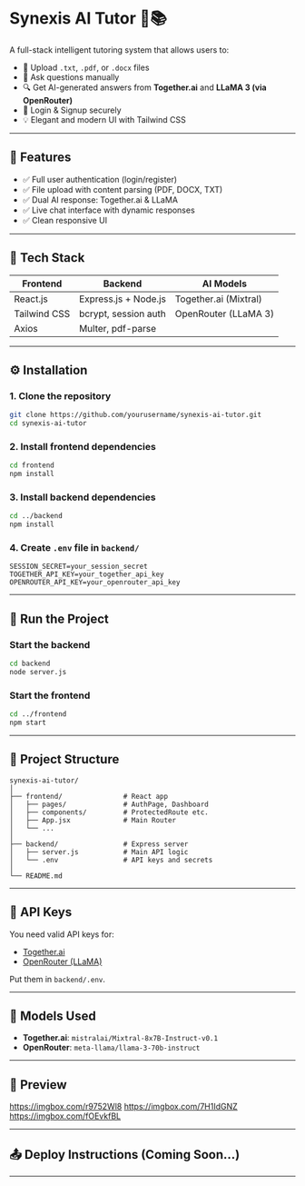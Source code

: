 # Synexis AI Tutor 🤖📚

A full-stack intelligent tutoring system that allows users to:
- 📄 Upload `.txt`, `.pdf`, or `.docx` files
- 🤖 Ask questions manually
- 🔍 Get AI-generated answers from **Together.ai** and **LLaMA 3 (via OpenRouter)**
- 🔐 Login & Signup securely
- 💡 Elegant and modern UI with Tailwind CSS

---

## 🧠 Features

- ✅ Full user authentication (login/register)
- ✅ File upload with content parsing (PDF, DOCX, TXT)
- ✅ Dual AI response: Together.ai & LLaMA
- ✅ Live chat interface with dynamic responses
- ✅ Clean responsive UI

---

## 🚀 Tech Stack

| Frontend          | Backend              | AI Models            |
|------------------|----------------------|----------------------|
| React.js          | Express.js + Node.js | Together.ai (Mixtral)|
| Tailwind CSS      | bcrypt, session auth | OpenRouter (LLaMA 3) |
| Axios             | Multer, pdf-parse    |                      |

---

## ⚙️ Installation

### 1. Clone the repository

```bash
git clone https://github.com/yourusername/synexis-ai-tutor.git
cd synexis-ai-tutor
```

### 2. Install frontend dependencies

```bash
cd frontend
npm install
```

### 3. Install backend dependencies

```bash
cd ../backend
npm install
```

### 4. Create `.env` file in `backend/`

```env
SESSION_SECRET=your_session_secret
TOGETHER_API_KEY=your_together_api_key
OPENROUTER_API_KEY=your_openrouter_api_key
```

---

## 🧪 Run the Project

### Start the backend
```bash
cd backend
node server.js
```

### Start the frontend
```bash
cd ../frontend
npm start
```

---

## 📁 Project Structure

```
synexis-ai-tutor/
│
├── frontend/               # React app
│   ├── pages/              # AuthPage, Dashboard
│   ├── components/         # ProtectedRoute etc.
│   ├── App.jsx             # Main Router
│   └── ...
│
├── backend/                # Express server
│   ├── server.js           # Main API logic
│   └── .env                # API keys and secrets
│
└── README.md
```

---

## 🔐 API Keys

You need valid API keys for:

- [Together.ai](https://platform.together.xyz)
- [OpenRouter (LLaMA)](https://openrouter.ai)

Put them in `backend/.env`.

---

## 🧠 Models Used

- **Together.ai**: `mistralai/Mixtral-8x7B-Instruct-v0.1`
- **OpenRouter**: `meta-llama/llama-3-70b-instruct`

---

## 📸 Preview

https://imgbox.com/r9752Wl8
https://imgbox.com/7H1IdGNZ
https://imgbox.com/fOEvkfBL

---

## 📤 Deploy Instructions (Coming Soon...)

---

